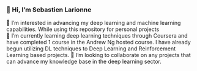 ### 👋 Hi, I’m Sebastien Larionne
 👀 I’m interested in advancing my deep learning and machine learning capabilities. While using this repository for personal projects  
 🌱 I’m currently learning deep learning techniques through Coursera and have completed 1 course in the Andrew Ng hosted course. I have already begun utilizing DL techniques to Deep Learning and Reinforcement Learning based projects.
 :cactus: I’m looking to collaborate on any projects that can advance my knowledge base in the deep learning sector.

